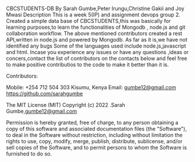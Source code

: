 CBCSTUDENTS-DB
By Sarah Gumbe,Peter Irungu,Christine Gakii and Joy Mwasi
Description
This is a week 5(IP) and assignment devops group 2.
Created a simple data base of CBCSTUDENTS,this was basically for learning purposes,to learn the functionalities of  Mongodb , node.js and git collaboration 
workflow.
The above mentioned contributors created a rest API,written in node.js and powered by Mongodb.
As far as it is,we have not identified any bugs
Some of the languages used include node.js,javascript and html.
Incase you experience any issues or have any questions ,ideas or concers,contact the list of contributors on the contacts below and feel free to make positive
contributios to the code to make it better than it is.

Contributors:

Mobile: +254 712 504 303 Kisumu, Kenya Email: gumbe12@gmail.com https://github.com/sarahgumbe

The MIT License (MIT) Copyright (c) 2022 .Sarah Gumbe,gumbe12@gmail.com

Permission is hereby granted, free of charge, to any person obtaining a copy of this software and associated documentation files (the "Software"), to deal in the 
Software without restriction, including without limitation the rights to use, copy, modify, merge, publish, distribute, sublicense, and/or sell copies of the Software,
and to permit persons to whom the Software is furnished to do so.
